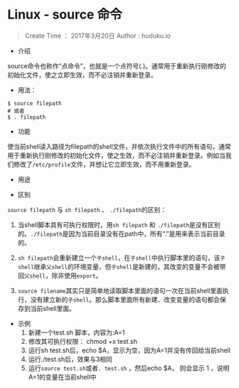
# Linux - source 命令

> Create Time ： 2017年3月20日 Author : huduku.io

* 介绍

source命令也称作“点命令”，也就是一个点符号(.)。通常用于重新执行刚修改的初始化文件，使之立即生效，而不必注销并重新登录。

* 用法：

```
$ source filepath
# 或者
$ . filepath
```

* 功能

使当前shell读入路径为filepath的shell文件，并依次执行文件中的所有语句，通常用于重新执行刚修改的初始化文件，使之生效，而不必注销并重新登录。例如当我们修改了`/etc/profile`文件，并想让它立即生效，而不用重新登录。

* 用途


* 区别

`source filepath` 与 `sh filepath` 、 `./filepath`的区别：

1. 当shell脚本具有可执行权限时，用`sh filepath` 和 `./filepath`是没有区别的。`./filepath`是因为当前目录没有在path中，所有“.”是用来表示当前目录的。

2. `sh filepath`会重新建立一个`子shell`，在`子shell`中执行脚本里的语句，该`子shell`继承`父shell`的环境变量，但`子shell`是新建的，其改变的变量不会被带回`父shell`，除非使用`export`。

3. `source filename`其实只是简单地读取脚本里面的语句一次在当前shell里面执行，没有建立新的`子shell`。那么脚本里面所有新建、改变变量的语句都会保存到当前shell里面。

* 示例
    1. 新建一个test.sh 脚本，内容为:A=1
    2. 修改其可执行权限： chmod +x test.sh
    3. 运行sh test.sh后，echo $A，显示为空，因为A=1并没有传回给当前shell
    4. 运行./test.sh后，效果与3相同
    5. 运行`source test.sh`或者`. test.sh` ，然后echo $A， 则会显示 1 ，说明A=1的变量在当前shell中























